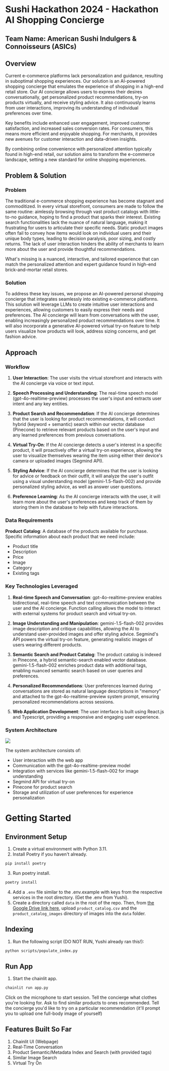# Sushi Hackathon 2024 - Hackathon AI Shopping Concierge

## Team Name: American Sushi Indulgers & Connoisseurs (ASICs)

## Overview

Current e-commerce platforms lack personalization and guidance, resulting in suboptimal shopping experiences. Our solution is an AI-powered shopping concierge that emulates the experience of shopping in a high-end retail store. Our AI concierge allows users to express their desires conversationally, get personalized product recommendations, try-on products virtually, and receive styling advice. It also continuously learns from user interactions, improving its understanding of individual preferences over time.

Key benefits include enhanced user engagement, improved customer satisfaction, and increased sales conversion rates. For consumers, this means more efficient and enjoyable shopping. For merchants, it provides new avenues for customer interaction and data-driven insights.

By combining online convenience with personalized attention typically found in high-end retail, our solution aims to transform the e-commerce landscape, setting a new standard for online shopping experiences.

## Problem & Solution

### Problem
The traditional e-commerce shopping experience has become stagnant and commoditized. In every virtual storefront, consumers are made to follow the same routine: aimlessly browsing through vast product catalogs with little-to-no guidance, hoping to find a product that sparks their interest. Existing search functionalities lack the nuance of natural language, making it frustrating for users to articulate their specific needs. Static product images often fail to convey how items would look on individual users and their unique body types, leading to decision paralysis, poor sizing, and costly returns. The lack of user interaction hinders the ability of merchants to learn more about the user and provide thoughtful recommendations.

What's missing is a nuanced, interactive, and tailored experience that can match the personalized attention and expert guidance found in high-end brick-and-mortar retail stores.

### Solution
To address these key issues, we propose an AI-powered personal shopping concierge that integrates seamlessly into existing e-commerce platforms. This solution will leverage LLMs to create intuitive user interactions and experiences, allowing customers to easily express their needs and preferences. The AI concierge will learn from conversations with the user, enabling increasingly personalized product recommendations over time. It will also incorporate a generative AI-powered virtual try-on feature to help users visualize how products will look, address sizing concerns, and get fashion advice.

## Approach

### Workflow

1. **User Interaction**: The user visits the virtual storefront and interacts with the AI concierge via voice or text input.

2. **Speech Processing and Understanding**: The real-time speech model (gpt-4o-realtime-preview) processes the user's input and extracts user intent and any key entities.

3. **Product Search and Recommendation**: If the AI concierge determines that the user is looking for product recommendations, it will conduct hybrid (keyword + semantic) search within our vector database (Pinecone) to retrieve relevant products based on the user's input and any learned preferences from previous conversations.

4. **Virtual Try-On**: If the AI concierge detects a user's interest in a specific product, it will proactively offer a virtual try-on experience, allowing the user to visualize themselves wearing the item using either their device's camera or uploaded images (Segmind API).

5. **Styling Advice**: If the AI concierge determines that the user is looking for advice or feedback on their outfit, it will analyze the user's outfit using a visual understanding model (gemini-1.5-flash-002) and provide personalized styling advice, as well as answer user questions.

6. **Preference Learning**: As the AI concierge interacts with the user, it will learn more about the user's preferences and keep track of them by storing them in the database to help with future interactions.

### Data Requirements

**Product Catalog**: A database of the products available for purchase. Specific information about each product that we need include:
- Product title
- Description
- Price
- Image
- Category
- Existing tags

### Key Technologies Leveraged

1. **Real-time Speech and Conversation**: gpt-4o-realtime-preview enables bidirectional, real-time speech and text communication between the user and the AI concierge. Function calling allows the model to interact with external systems for product search and virtual try-on.

2. **Image Understanding and Manipulation**: gemini-1.5-flash-002 provides image description and critique capabilities, allowing the AI to understand user-provided images and offer styling advice. Segmind's API powers the virtual try-on feature, generating realistic images of users wearing different products.

3. **Semantic Search and Product Catalog**: The product catalog is indexed in Pinecone, a hybrid semantic-search enabled vector database. gemini-1.5-flash-002 enriches product data with additional tags, enabling nuanced semantic search based on user queries and preferences.

4. **Personalized Recommendations**: User preferences learned during conversations are stored as natural language descriptions in "memory" and attached to the gpt-4o-realtime-preview system prompt, ensuring personalized recommendations across sessions.

5. **Web Application Development**: The user interface is built using React.js and Typescript, providing a responsive and engaging user experience.

### System Architecture
![](static/images/system_architecture_diagram.png)

The system architecture consists of:
- User interaction with the web app
- Communication with the gpt-4o-realtime-preview model
- Integration with services like gemini-1.5-flash-002 for image understanding
- Segmind API for virtual try-on
- Pinecone for product search
- Storage and utilization of user preferences for experience personalization

# Getting Started
## Environment Setup
1. Create a virtual environment with Python 3.11.
2. Install Poetry if you haven't already.
```bash
pip install poetry
```
3. Run poetry install.
```bash
poetry install
```
4. Add a `.env` file similar to the .env.example with keys from the respective services in the root directory. (Get the .env from Yushi).
5. Create a directory called `data` in the root of the repo. Then, from [the Google Drive link here](https://drive.google.com/drive/folders/1S38q4_RygVsRx4_ICBZBZgRsQSM_yGfF?usp=sharing), upload `product_catalog.csv` and the `product_catalog_images` directory of images into the `data` folder.

## Indexing
1. Run the following script (DO NOT RUN, Yushi already ran this!):
```bash
python scripts/populate_index.py
```

## Run App
1. Start the chainlit app.
```bash
chainlit run app.py
```
Click on the microphone to start session. Tell the concierge what clothes you're looking for. Ask to find similar products to ones recommended. Tell the concierge you'd like to try on a particular recommendation (it'll prompt you to upload one full-body image of yourself)

## Features Built So Far
1. Chainlit UI (Webpage)
2. Real-Time Conversation
3. Product Semantic/Metadata Index and Search (with provided tags)
4. Similar Image Search
5. Virtual Try On
